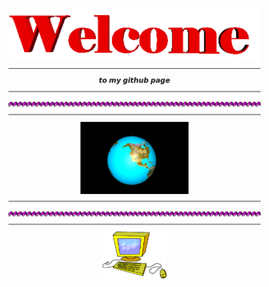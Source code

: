 <div align="center">
<img src="https://raw.githubusercontent.com/lurto/lurto/main/src/welcome1.gif" alt="Welcome" align="center">
</div>

<hr>

<div align="center">
𝙩𝙤 𝙢𝙮 𝙜𝙞𝙩𝙝𝙪𝙗 𝙥𝙖𝙜𝙚
</div>

<hr>

<div align="center">
<img src="https://github.com/lurto/lurto/blob/main/src/purple_spiral.gif?raw=true" alt="Visit homepage" align="center">
</div>
 
<hr>

<div align="center">
<img src="https://raw.githubusercontent.com/lurto/lurto/main/src/earth.gif" alt="Earth" align="center">
</div>

<hr>

<div align="center">
<img src="https://github.com/lurto/lurto/blob/main/src/purple_spiral.gif?raw=true" alt="Visit homepage" align="center">
</div>

<hr>

<div align="center">
<img src="https://github.com/lurto/lurto/blob/main/src/computer1.gif?raw=true" alt="computer" align="center" width="128">
</div>
